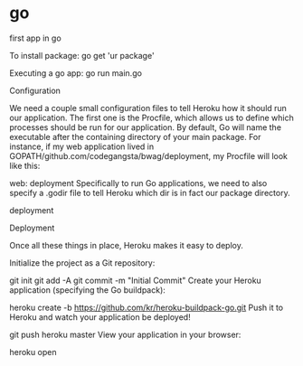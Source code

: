 # go
first app in go

To install package:
go get 'ur package'

Executing a go app:
go run main.go


Configuration

We need a couple small configuration files to tell Heroku how it should run our application. The first one is the Procfile, which allows us to define which processes should be run for our application. By default, Go will name the executable after the containing directory of your main package. For instance, if my web application lived in GOPATH/github.com/codegangsta/bwag/deployment, my Procfile will look like this:

web: deployment
Specifically to run Go applications, we need to also specify a .godir file to tell Heroku which dir is in fact our package directory.

deployment


Deployment

Once all these things in place, Heroku makes it easy to deploy.

Initialize the project as a Git repository:

git init
git add -A
git commit -m "Initial Commit"
Create your Heroku application (specifying the Go buildpack):

heroku create -b https://github.com/kr/heroku-buildpack-go.git
Push it to Heroku and watch your application be deployed!

git push heroku master
View your application in your browser:

heroku open
